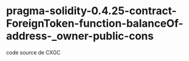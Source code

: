 # pragma-solidity-0.4.25-contract-ForeignToken-function-balanceOf-address-_owner-public-cons
code source de CXGC
